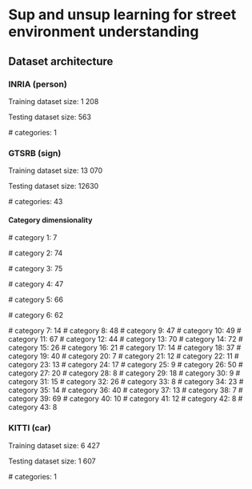 # Sup and unsup learning for street environment understanding

## Dataset architecture

### INRIA (person)

Training dataset size: 1 208

Testing dataset size: 563

\# categories: 1

### GTSRB (sign)

Training dataset size: 13 070

Testing dataset size: 12630

\# categories: 43

#### Category dimensionality

\# category 1: 7

\# category 2: 74

\# category 3: 75

\# category 4: 47

\# category 5: 66

\# category 6: 62

\# category 7: 14
\# category 8: 48
\# category 9: 47
\# category 10: 49
\# category 11: 67
\# category 12: 44
\# category 13: 70
\# category 14: 72
\# category 15: 26
\# category 16: 21
\# category 17: 14
\# category 18: 37
\# category 19: 40
\# category 20: 7
\# category 21: 12
\# category 22: 11
\# category 23: 13
\# category 24: 17
\# category 25: 9
\# category 26: 50
\# category 27: 20
\# category 28: 8
\# category 29: 18
\# category 30: 9
\# category 31: 15
\# category 32: 26
\# category 33: 8
\# category 34: 23
\# category 35: 14
\# category 36: 40
\# category 37: 13
\# category 38: 7
\# category 39: 69
\# category 40: 10
\# category 41: 12
\# category 42: 8
\# category 43: 8


### KITTI (car)

Training dataset size: 6 427

Testing dataset size: 1 607

\# categories: 1
